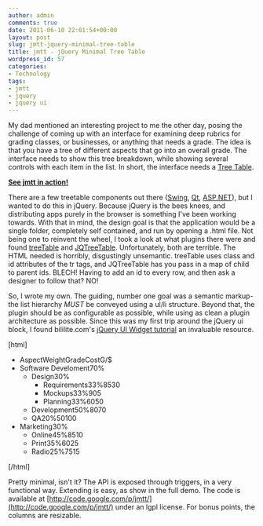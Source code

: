 ```yaml
---
author: admin
comments: true
date: 2011-06-10 22:01:54+00:00
layout: post
slug: jmtt-jquery-minimal-tree-table
title: jmtt - jQuery Minimal Tree Table
wordpress_id: 57
categories:
- Technology
tags:
- jmtt
- jquery
- jquery ui
---
```


My dad mentioned an interesting project to me the other day, posing the challenge of coming up with an interface for examining deep rubrics for grading classes, or businesses, or anything that needs a grade. The idea is that you have a tree of different aspects that go into an overall grade. The interface needs to show this tree breakdown, while showing several controls with each item in the list. In short, the interface needs a [Tree Table](http://designinginterfaces.com/firstedition/index.php?page=Tree-Table).



**[See jmtt in action!](http://davidsouther.com/projects/jmtt/tree.html)**



<!-- more -->



There are a few treetable components out there ([Swing](http://java.sun.com/products/jfc/tsc/articles/treetable1/), [Qt](http://doc.qt.nokia.com/4.7-snapshot/qtreewidget.html), [ASP.NET](http://www.codeproject.com/KB/aspnet/ASPNET_TreeView_using_C_.aspx)), but I wanted to do this in jQuery. Because jQuery is the bees knees, and distributing apps purely in the browser is something I've been working towards. With that in mind, the design goal is that the application would be a single folder, completely self contained, and run by opening a .html file. Not being one to reinvent the wheel, I took a look at what plugins there were and found [treeTable](http://ludo.cubicphuse.nl/jquery-plugins/treeTable/doc/) and [JQTreeTable](http://www.hanpau.com/index.php?page=jqtreetable). Unfortunately, both are terrible. The HTML needed is horribly, disgustingly unsemantic. treeTable uses class and id attributes of the tr tags, and JQTreeTable has you pass in a map of child to parent ids. BLECH! Having to add an id to every row, and then ask a designer to follow that? NO!

So, I wrote my own. The guiding, number one goal was a semantic markup- the list hierarchy *MUST* be conveyed using a ul/li structure. Beyond that, the plugin should be as configurable as possible, while using as clean a plugin architecture as possible. Since this was my first trip around the jQuery ui block, I found bililite.com's [jQuery UI Widget tutorial](http://bililite.com/blog/understanding-jquery-ui-widgets-a-tutorial/) an invaluable resource.

[html]
<ul id="tree">
    <li class="head">
        <span class="aspect">Aspect</span><span class="weight">Weight</span><span class="grade">Grade</span><span class="cost"/>Cost</span><span class="value"/>G/$</span>
    </li>
    <li>
        <span>Software Develoment</span><span>70%</span><span></span>
        <ul>
            <li>
                <span>Design</span><span>30%</span><span></span>
                <ul>
                    <li>
                        <span>Requirements</span><span>33%</span><span>85</span><span>30</span>
                    </li>
                    <li>
                        <span>Mockups</span><span>33%</span><span>90</span><span>5</span>
                    </li>
                    <li>
                        <span>Planning</span><span>33%</span><span>60</span><span>50</span>
                    </li>
                </ul>
            </li>
            <li>
                <span>Development</span><span>50%</span><span>80</span><span>70</span>
            </li>
            <li>
                <span>QA</span><span>20%</span><span>50</span><span>100</span>
            </li>
        </ul>
    </li>
    <li>
        <span>Marketing</span><span>30%</span><span></span>
        <ul>
            <li>
                <span>Online</span><span>45%</span><span>85</span><span>10</span>
            </li>
            <li>
                <span>Print</span><span>35%</span><span>60</span><span>25</span>
            </li>
            <li>
                <span>Radio</span><span>25%</span><span>75</span><span>15</span>
            </li>
        </ul>
    </li>
</ul>
[/html]

Pretty minimal, isn't it? The API is exposed through triggers, in a very functional way. Extending is easy, as show in the full demo. The code is available at [http://code.google.com/p/jmtt/](http://code.google.com/p/jmtt/) under an lgpl license. For bonus points, the columns are resizable.
